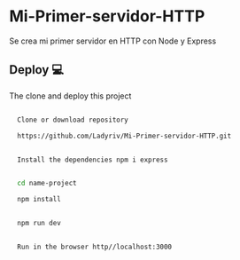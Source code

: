 # Mi-Primer-servidor-HTTP

Se crea mi primer servidor en HTTP con Node y Express



## Deploy  :computer:

The clone and deploy this project

```bash

  Clone or download repository

  https://github.com/Ladyriv/Mi-Primer-servidor-HTTP.git

```

```bash

  Install the dependencies npm i express

```

```bash

  cd name-project

  npm install

```

```bash

  npm run dev

```
```bash

  Run in the browser http//localhost:3000

```
